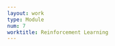 ```yaml
---
layout: work
type: Module
num: 7
worktitle: Reinforcement Learning
---
```


<!-- Concept 

Q-learning states are squares based on odometry.
Positive rewards for low IR values.
Negative rewards for high IR values.
Negative rewards for hitting things.

One could then path-plan by using BFS or A* on the Q-states.

-->
